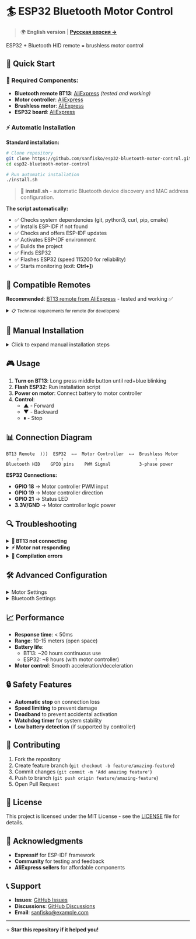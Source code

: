 # 🏄 ESP32 Bluetooth Motor Control

> 🌍 **English version** | **[Русская версия →](README_ru.md)**

ESP32 + Bluetooth HID remote = brushless motor control

## 🚀 Quick Start

### 🛒 Required Components:
- **Bluetooth remote BT13**: [AliExpress](https://a.aliexpress.com/_EIvUKYS) *(tested and working)*
- **Motor controller**: [AliExpress](https://a.aliexpress.com/_EyfVQSQ)
- **Brushless motor**: [AliExpress](https://a.aliexpress.com/_Exu4xp0)
- **ESP32 board**: [AliExpress](https://a.aliexpress.com/_ExqenUe)

### ⚡ Automatic Installation

**Standard installation:**
```bash
# Clone repository
git clone https://github.com/sanfisko/esp32-bluetooth-motor-control.git
cd esp32-bluetooth-motor-control

# Run automatic installation
./install.sh
```

> 📡 **install.sh** - automatic Bluetooth device discovery and MAC address configuration.

**The script automatically:**
- ✅ Checks system dependencies (git, python3, curl, pip, cmake)
- ✅ Installs ESP-IDF if not found
- ✅ Checks and offers ESP-IDF updates
- ✅ Activates ESP-IDF environment
- ✅ Builds the project
- ✅ Finds ESP32
- ✅ Flashes ESP32 (speed 115200 for reliability)
- ✅ Starts monitoring (exit: **Ctrl+]**)

## 📡 Compatible Remotes

**Recommended**: [BT13 remote from AliExpress](https://a.aliexpress.com/_EIvUKYS) - tested and working ✅

<details>
<summary><small>📋 Technical requirements for remote (for developers)</small></summary>

**Protocol**: Bluetooth HID (Human Interface Device)
**Connection**: Classic Bluetooth (not BLE)
**Buttons**: At least 3 buttons (forward, backward, stop)
**Range**: 10+ meters
**Battery**: Rechargeable preferred

**Tested models:**
- ✅ **BT13** - Full compatibility, all functions work
- ⚠️ **Other HID remotes** - May require code adaptation

**Button mapping (BT13):**
- **▲ (Up)** → Motor forward
- **▼ (Down)** → Motor backward  
- **⏸ (Middle)** → Motor stop
- **◀ ▶ (Left/Right)** → Reserved for future features

</details>

## 🔧 Manual Installation

<details>
<summary>Click to expand manual installation steps</summary>

### 1. Install ESP-IDF
```bash
# Install dependencies
sudo apt update
sudo apt install git wget flex bison gperf python3 python3-pip python3-venv cmake ninja-build ccache libffi-dev libssl-dev dfu-util libusb-1.0-0

# Clone ESP-IDF
mkdir -p ~/esp
cd ~/esp
git clone --recursive https://github.com/espressif/esp-idf.git
cd esp-idf
git checkout v5.4.1
git submodule update --init --recursive

# Install tools
./install.sh esp32

# Activate environment
source ~/esp/esp-idf/export.sh
```

### 2. Configure Bluetooth
```bash
# Find your BT13 MAC address
sudo hcitool scan
# or
bluetoothctl
> scan on
> devices
```

### 3. Update MAC in code
Edit `main/main.c` and replace MAC address:
```c
uint8_t target_mac[6] = {0x8B, 0xEB, 0x75, 0x4E, 0x65, 0x97}; // Your BT13 MAC
```

### 4. Build and flash
```bash
# Build
idf.py set-target esp32
idf.py build

# Flash (replace /dev/ttyUSB0 with your port)
idf.py -p /dev/ttyUSB0 flash monitor
```

</details>

## 🎮 Usage

1. **Turn on BT13**: Long press middle button until red+blue blinking
2. **Flash ESP32**: Run installation script
3. **Power on motor**: Connect battery to motor controller
4. **Control**:
   - **▲** - Forward
   - **▼** - Backward
   - **⏸** - Stop

## 📊 Connection Diagram

```
BT13 Remote  )))  ESP32  ←→  Motor Controller  ←→  Brushless Motor
    ↑                ↑              ↑                    ↑
Bluetooth HID    GPIO pins    PWM Signal           3-phase power
```

**ESP32 Connections:**
- **GPIO 18** → Motor controller PWM input
- **GPIO 19** → Motor controller direction
- **GPIO 21** → Status LED
- **3.3V/GND** → Motor controller logic power

## 🔍 Troubleshooting

<details>
<summary><strong>🚫 BT13 not connecting</strong></summary>

**Check:**
1. BT13 is in pairing mode (red+blue blinking)
2. BT13 is not connected to phone/computer
3. Correct MAC address in code
4. ESP32 Bluetooth is enabled

**Solutions:**
```bash
# Restart Bluetooth service
sudo systemctl restart bluetooth

# Clear Bluetooth cache
sudo rm -rf /var/lib/bluetooth/*
sudo systemctl restart bluetooth

# Check ESP32 logs
idf.py monitor
```

</details>

<details>
<summary><strong>⚡ Motor not responding</strong></summary>

**Check:**
1. Motor controller power supply
2. PWM signal connections (GPIO 18, 19)
3. Motor controller calibration
4. Battery voltage (minimum 11.1V for 3S)

**Debug:**
```bash
# Monitor ESP32 output
idf.py monitor

# Check PWM signals with multimeter
# GPIO 18 should show 1.65V (50% duty cycle) at rest
```

</details>

<details>
<summary><strong>🔧 Compilation errors</strong></summary>

**Common issues:**
```bash
# ESP-IDF not activated
source ~/esp/esp-idf/export.sh

# Wrong ESP-IDF version
cd ~/esp/esp-idf
git checkout v5.4.1

# Missing dependencies
sudo apt install cmake ninja-build

# Clean build
idf.py fullclean
idf.py build
```

</details>

## 🛠 Advanced Configuration

<details>
<summary>Motor Settings</summary>

Edit `main/main.c` to adjust motor parameters:

```c
// PWM frequency (Hz)
#define PWM_FREQUENCY 1000

// Speed limits (0-100%)
#define MAX_SPEED_FORWARD 80
#define MAX_SPEED_BACKWARD 60

// Acceleration (speed change per 100ms)
#define ACCELERATION_RATE 5

// Deadband (prevent accidental activation)
#define DEADBAND_THRESHOLD 10
```

</details>

<details>
<summary>Bluetooth Settings</summary>

```c
// Connection timeout (seconds)
#define BT_CONNECTION_TIMEOUT 30

// Reconnection attempts
#define MAX_RECONNECT_ATTEMPTS 5

// Signal strength threshold
#define MIN_RSSI_THRESHOLD -70
```

</details>

## 📈 Performance

- **Response time**: < 50ms
- **Range**: 10-15 meters (open space)
- **Battery life**: 
  - BT13: ~20 hours continuous use
  - ESP32: ~8 hours (with motor controller)
- **Motor control**: Smooth acceleration/deceleration

## 🔒 Safety Features

- **Automatic stop** on connection loss
- **Speed limiting** to prevent damage
- **Deadband** to prevent accidental activation
- **Watchdog timer** for system stability
- **Low battery detection** (if supported by controller)

## 🤝 Contributing

1. Fork the repository
2. Create feature branch (`git checkout -b feature/amazing-feature`)
3. Commit changes (`git commit -m 'Add amazing feature'`)
4. Push to branch (`git push origin feature/amazing-feature`)
5. Open Pull Request

## 📄 License

This project is licensed under the MIT License - see the [LICENSE](LICENSE) file for details.

## 🙏 Acknowledgments

- **Espressif** for ESP-IDF framework
- **Community** for testing and feedback
- **AliExpress sellers** for affordable components

## 📞 Support

- **Issues**: [GitHub Issues](https://github.com/sanfisko/esp32-bluetooth-motor-control/issues)
- **Discussions**: [GitHub Discussions](https://github.com/sanfisko/esp32-bluetooth-motor-control/discussions)
- **Email**: sanfisko@example.com

---

⭐ **Star this repository if it helped you!**